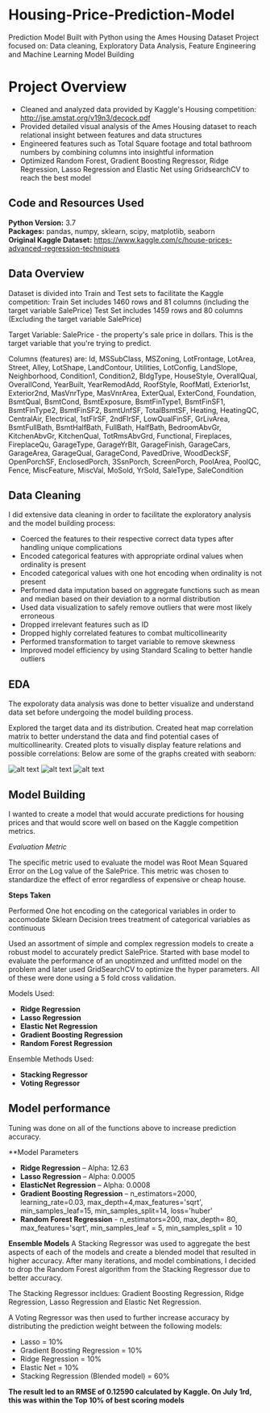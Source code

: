 # Housing-Price-Prediction-Model
Prediction Model Built with Python using the Ames Housing Dataset
Project focused on: Data cleaning, Exploratory Data Analysis, Feature Engineering and Machine Learning Model Building

# Project Overview 
* Cleaned and analyzed data provided by Kaggle's Housing competition: http://jse.amstat.org/v19n3/decock.pdf
* Provided detailed visual analysis of the Ames Housing dataset to reach relational insight between features and data structures
* Engineered features such as Total Square footage and total bathroom numbers by combining columns into insightful information 
* Optimized Random Forest, Gradient Boosting Regressor, Ridge Regression, Lasso Regression and Elastic Net using GridsearchCV to reach the best model
 

## Code and Resources Used 
**Python Version:** 3.7  
**Packages:** pandas, numpy, sklearn, scipy, matplotlib, seaborn  
**Original Kaggle Dataset:** https://www.kaggle.com/c/house-prices-advanced-regression-techniques

## Data Overview
Dataset is divided into Train and Test sets to facilitate the Kaggle competition:
Train Set includes 1460 rows and 81 columns (including the target variable SalePrice)
Test Set includes 1459 rows and 80 columns (Excluding the target variable SalePrice)

Target Variable: 
SalePrice - the property's sale price in dollars. This is the target variable that you're trying to predict.

Columns (features) are:
Id, MSSubClass, MSZoning, LotFrontage, LotArea, Street, Alley, LotShape, LandContour, Utilities, LotConfig, LandSlope, Neighborhood, Condition1, Condition2, BldgType, HouseStyle, OverallQual, OverallCond, YearBuilt, YearRemodAdd, RoofStyle, RoofMatl, Exterior1st, Exterior2nd, MasVnrType, MasVnrArea, ExterQual, ExterCond, Foundation, BsmtQual, BsmtCond, BsmtExposure, BsmtFinType1, BsmtFinSF1, BsmtFinType2, BsmtFinSF2, BsmtUnfSF, TotalBsmtSF, Heating, HeatingQC, CentralAir, Electrical, 1stFlrSF, 2ndFlrSF, LowQualFinSF, GrLivArea, BsmtFullBath, BsmtHalfBath, FullBath, HalfBath, BedroomAbvGr, KitchenAbvGr, KitchenQual, TotRmsAbvGrd, Functional, Fireplaces, FireplaceQu, GarageType, GarageYrBlt, GarageFinish, GarageCars, GarageArea, GarageQual, GarageCond, PavedDrive, WoodDeckSF, OpenPorchSF, EnclosedPorch, 3SsnPorch, ScreenPorch, PoolArea, PoolQC, Fence, MiscFeature, MiscVal, MoSold, YrSold, SaleType, SaleCondition

## Data Cleaning
I did extensive data cleaning in order to facilitate the exploratory analysis and the model building process:

*	Coerced the features to their respective correct data types after handling unique complications
* Encoded categorical features with appropriate ordinal values when ordinality is present
* Encoded categorical values with one hot encoding when ordinality is not present
*	Performed data imputation based on aggregate functions such as mean and median based on their deviation to a normal distribution
* Used data visualization to safely remove outliers that were most likely erroneous 
*	Dropped irrelevant features such as ID
* Dropped highly correlated features to combat multicollinearity
*	Performed transformation to target variable to remove skewness 
*	Improved model efficiency by using Standard Scaling to better handle outliers

## EDA
The expoloraty data analysis was done to better visualize and understand data set before undergoing the model building process.

Explored the target data and its distribution. Created heat map correlation matrix to better understand the data and find potential cases of multicollinearity. Created plots to visually display feature relations and possible correlations:
Below are some of the graphs created with seaborn:


![alt text](https://github.com/kevin7303/Housing-Price-Prediction-Model/blob/master/CorrMatrix.PNG "Correlation Matrix")
![alt text](https://github.com/kevin7303/Housing-Price-Prediction-Model/blob/master/SalePrice_Distribution.PNG "Sale Price Distribution")
![alt text](https://github.com/kevin7303/Housing-Price-Prediction-Model/blob/master/SalePrice_vs_LivingArea.PNG "Sale Price vs Living Area")



## Model Building 
I wanted to create a model that would accurate predictions for housing prices and that would score well on based on the Kaggle competition metrics.

*Evaluation Metric*

The specific metric used to evaluate the model was Root Mean Squared Error on the Log value of the SalePrice.
This metric was chosen to standardize the effect of error regardless of expensive or cheap house.

**Steps Taken**

Performed One hot encoding on the categorical variables in order to accomodate Sklearn Decision trees treatment of categorical variables as continuous

Used an assortment of simple and complex regression models to create a robust model to accurately predict SalePrice.
Started with base model to evaluate the performance of an unoptimzed and unfitted model on the problem and later used GridSearchCV to optimize the hyper parameters.
All of these were done using a 5 fold cross validation.

Models Used:
* **Ridge Regression**
* **Lasso Regression**
* **Elastic Net Regression**
* **Gradient Boosting Regression**
* **Random Forest Regression**

Ensemble Methods Used:
* **Stacking Regressor**
* **Voting Regressor**


## Model performance
Tuning was done on all of the functions above to increase prediction accuracy.


**Model Parameters

*	**Ridge Regression** – Alpha: 12.63 
*	**Lasso Regression** – Alpha: 0.0005 
*	**ElasticNet Regression** – Alpha: 0.0008
*	**Gradient Boosting Regression** – n_estimators=2000, learning_rate=0.03, max_depth=4,max_features='sqrt', min_samples_leaf=15, min_samples_split=14, loss='huber'
* **Random Forest Regression** - n_estimators=200, max_depth= 80, max_features='sqrt', min_samples_leaf = 5, min_samples_split = 10

**Ensemble Models**
A Stacking Regressor was used to aggregate the best aspects of each of the models and create a blended model that resulted in higher accuracy.
After many iterations, and model combinations, I decided to drop the Random Forest algorithm from the Stacking Regressor due to better accuracy.

The Stacking Regressor incldues: Gradient Boosting Regression, Ridge Regression, Lasso Regression and Elastic Net Regression.

A Voting Regressor was then used to further increase accuracy by distributing the prediction weight between the following models:
* Lasso = 10%
* Gradient Boosting Regression = 10%
* Ridge Regression = 10%
* Elastic Net = 10%
* Stacking Regression (Blended model) = 60%


**The result led to an RMSE of 0.12590 calculated by Kaggle. On July 1rd, this was within the Top 10% of best scoring models**


